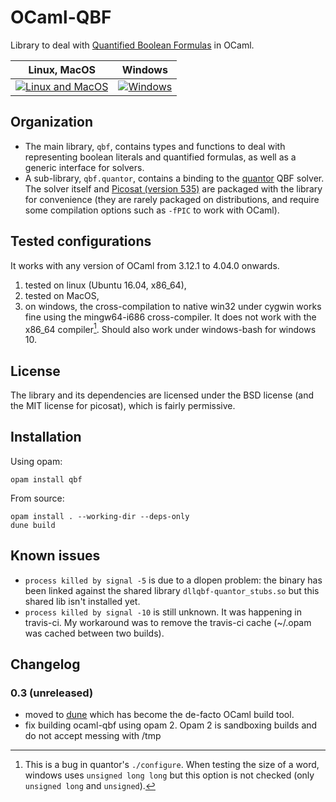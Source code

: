 # OCaml-QBF

Library to deal with [Quantified Boolean Formulas](https://en.wikipedia.org/wiki/True_quantified_Boolean_formula)
in OCaml.


|        Linux, MacOS        |      Windows       |
| :------------------------: | :----------------: |
| [![Linux and MacOS][1]][2] | [![Windows][3]][4] |

[1]: https://travis-ci.org/c-cube/ocaml-qbf.svg?branch=master
[2]: https://travis-ci.org/c-cube/ocaml-qbf
[3]: https://ci.appveyor.com/api/projects/status/github/c-cube/ocaml-qbf?svg=true
[4]: https://ci.appveyor.com/project/c-cube/ocaml-qbf


## Organization

- The main library, `qbf`, contains types and functions to deal with
  representing boolean literals and quantified formulas, as well as
  a generic interface for solvers.
- A sub-library, `qbf.quantor`, contains a
  binding to the [quantor](http://fmv.jku.at/quantor/) QBF solver. The solver
  itself and [Picosat (version 535)](http://fmv.jku.at/picosat/) are packaged with
  the library for convenience (they are rarely packaged on distributions, and
  require some compilation options such as `-fPIC` to work with OCaml).

## Tested configurations

It works with any version of OCaml from 3.12.1 to 4.04.0 onwards.

1. tested on linux (Ubuntu 16.04, x86_64),
2. tested on MacOS,
3. on windows, the cross-compilation to native win32 under cygwin works fine
   using the mingw64-i686 cross-compiler. It does not work with the x86_64
   compiler[^1]. Should also work under windows-bash for windows 10.

[^1]: This is a bug in quantor's `./configure`. When testing the size of a
      word, windows uses `unsigned long long` but this option is not
      checked (only `unsigned long` and `unsigned`).

## License

The library and its dependencies are licensed under the BSD license
(and the MIT license for picosat), which is fairly permissive.

## Installation

Using opam:

    opam install qbf

From source:

    opam install . --working-dir --deps-only
    dune build

## Known issues

* `process killed by signal -5` is due to a dlopen problem: the binary has been
  linked against the shared library `dllqbf-quantor_stubs.so` but this shared
  lib isn't installed yet.
* `process killed by signal -10` is still unknown. It was happening in
  travis-ci. My workaround was to remove the travis-ci cache (~/.opam was
  cached between two builds).

## Changelog

### 0.3 (unreleased)

- moved to [dune](https://github.com/ocaml/dune) which has become the
  de-facto OCaml build tool.
- fix building ocaml-qbf using opam 2. Opam 2 is sandboxing builds and
  do not accept messing with /tmp
